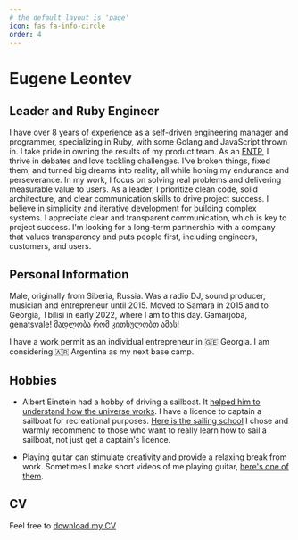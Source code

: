 ```yaml
---
# the default layout is 'page'
icon: fas fa-info-circle
order: 4
---
```


# Eugene Leontev

## Leader and Ruby Engineer

I have over 8 years of experience as a self-driven engineering manager and programmer, specializing in Ruby, with some Golang and JavaScript thrown in. I take pride in owning the results of my product team. As an [ENTP](https://www.16personalities.com/entp-personality), I thrive in debates and love tackling challenges. I've broken things, fixed them, and turned big dreams into reality, all while honing my endurance and perseverance.
In my work, I focus on solving real problems and delivering measurable value to users. As a leader, I prioritize clean code, solid architecture, and clear communication skills to drive project success. I believe in simplicity and iterative development for building complex systems. I appreciate clear and transparent communication, which is key to project success.
I'm looking for a long-term partnership with a company that values transparency and puts people first, including engineers, customers, and users.

## Personal Information

Male, originally from Siberia, Russia. Was a radio DJ, sound producer, musician and entrepreneur until 2015. 
Moved to Samara in 2015 and to Georgia, Tbilisi in early 2022, where I am to this day. Gamarjoba, genatsvale! 
მადლობა რომ კითხულობთ ამას! 

I have a work permit as an individual entrepreneur in 🇬🇪 Georgia.
I am considering 🇦🇷 Argentina as my next base camp. 

## Hobbies

- Albert Einstein had a hobby of driving a sailboat. It [helped him to understand how the universe works](https://www.abc.net.au/news/2017-11-25/how-a-love-of-sailing-helped-einstien-explain-the-universe/9190970). I have a licence to captain a sailboat for recreational purposes. [Here is the sailing school](https://www.seanation.com/school) I chose and warmly recommend to those who want to really learn how to sail a sailboat, not just get a captain's licence.

- Playing guitar can stimulate creativity and provide a relaxing break from work. Sometimes I make short videos of me playing guitar, [here's one of them](https://www.ultimate-guitar.com/shot/madmatvey/669363136).

## CV

Feel free to [download my CV](/assets/CV_Eugene_Leontev.SeniorRuby_2024.pdf)



